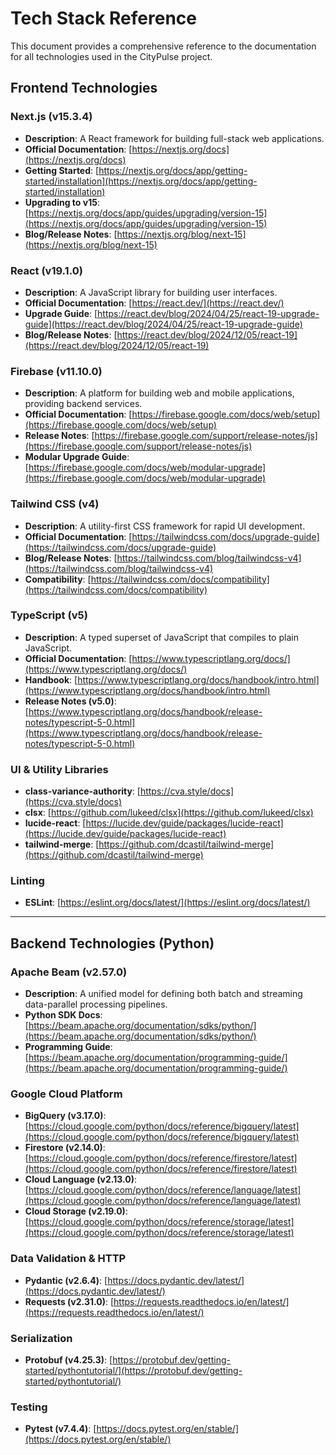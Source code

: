 # Tech Stack Reference

This document provides a comprehensive reference to the documentation for all technologies used in the CityPulse project.

## Frontend Technologies

### Next.js (v15.3.4)

- **Description**: A React framework for building full-stack web applications.
- **Official Documentation**: [https://nextjs.org/docs](https://nextjs.org/docs)
- **Getting Started**: [https://nextjs.org/docs/app/getting-started/installation](https://nextjs.org/docs/app/getting-started/installation)
- **Upgrading to v15**: [https://nextjs.org/docs/app/guides/upgrading/version-15](https://nextjs.org/docs/app/guides/upgrading/version-15)
- **Blog/Release Notes**: [https://nextjs.org/blog/next-15](https://nextjs.org/blog/next-15)

### React (v19.1.0)

- **Description**: A JavaScript library for building user interfaces.
- **Official Documentation**: [https://react.dev/](https://react.dev/)
- **Upgrade Guide**: [https://react.dev/blog/2024/04/25/react-19-upgrade-guide](https://react.dev/blog/2024/04/25/react-19-upgrade-guide)
- **Blog/Release Notes**: [https://react.dev/blog/2024/12/05/react-19](https://react.dev/blog/2024/12/05/react-19)

### Firebase (v11.10.0)

- **Description**: A platform for building web and mobile applications, providing backend services.
- **Official Documentation**: [https://firebase.google.com/docs/web/setup](https://firebase.google.com/docs/web/setup)
- **Release Notes**: [https://firebase.google.com/support/release-notes/js](https://firebase.google.com/support/release-notes/js)
- **Modular Upgrade Guide**: [https://firebase.google.com/docs/web/modular-upgrade](https://firebase.google.com/docs/web/modular-upgrade)

### Tailwind CSS (v4)

- **Description**: A utility-first CSS framework for rapid UI development.
- **Official Documentation**: [https://tailwindcss.com/docs/upgrade-guide](https://tailwindcss.com/docs/upgrade-guide)
- **Blog/Release Notes**: [https://tailwindcss.com/blog/tailwindcss-v4](https://tailwindcss.com/blog/tailwindcss-v4)
- **Compatibility**: [https://tailwindcss.com/docs/compatibility](https://tailwindcss.com/docs/compatibility)

### TypeScript (v5)

- **Description**: A typed superset of JavaScript that compiles to plain JavaScript.
- **Official Documentation**: [https://www.typescriptlang.org/docs/](https://www.typescriptlang.org/docs/)
- **Handbook**: [https://www.typescriptlang.org/docs/handbook/intro.html](https://www.typescriptlang.org/docs/handbook/intro.html)
- **Release Notes (v5.0)**: [https://www.typescriptlang.org/docs/handbook/release-notes/typescript-5-0.html](https://www.typescriptlang.org/docs/handbook/release-notes/typescript-5-0.html)

### UI & Utility Libraries

- **class-variance-authority**: [https://cva.style/docs](https://cva.style/docs)
- **clsx**: [https://github.com/lukeed/clsx](https://github.com/lukeed/clsx)
- **lucide-react**: [https://lucide.dev/guide/packages/lucide-react](https://lucide.dev/guide/packages/lucide-react)
- **tailwind-merge**: [https://github.com/dcastil/tailwind-merge](https://github.com/dcastil/tailwind-merge)

### Linting

- **ESLint**: [https://eslint.org/docs/latest/](https://eslint.org/docs/latest/)

---

## Backend Technologies (Python)

### Apache Beam (v2.57.0)

- **Description**: A unified model for defining both batch and streaming data-parallel processing pipelines.
- **Python SDK Docs**: [https://beam.apache.org/documentation/sdks/python/](https://beam.apache.org/documentation/sdks/python/)
- **Programming Guide**: [https://beam.apache.org/documentation/programming-guide/](https://beam.apache.org/documentation/programming-guide/)

### Google Cloud Platform

- **BigQuery (v3.17.0)**: [https://cloud.google.com/python/docs/reference/bigquery/latest](https://cloud.google.com/python/docs/reference/bigquery/latest)
- **Firestore (v2.14.0)**: [https://cloud.google.com/python/docs/reference/firestore/latest](https://cloud.google.com/python/docs/reference/firestore/latest)
- **Cloud Language (v2.13.0)**: [https://cloud.google.com/python/docs/reference/language/latest](https://cloud.google.com/python/docs/reference/language/latest)
- **Cloud Storage (v2.19.0)**: [https://cloud.google.com/python/docs/reference/storage/latest](https://cloud.google.com/python/docs/reference/storage/latest)

### Data Validation & HTTP

- **Pydantic (v2.6.4)**: [https://docs.pydantic.dev/latest/](https://docs.pydantic.dev/latest/)
- **Requests (v2.31.0)**: [https://requests.readthedocs.io/en/latest/](https://requests.readthedocs.io/en/latest/)

### Serialization

- **Protobuf (v4.25.3)**: [https://protobuf.dev/getting-started/pythontutorial/](https://protobuf.dev/getting-started/pythontutorial/)

### Testing

- **Pytest (v7.4.4)**: [https://docs.pytest.org/en/stable/](https://docs.pytest.org/en/stable/)
